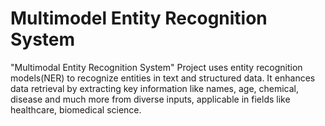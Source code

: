 # Multimodel Entity Recognition System
"Multimodal Entity Recognition System" Project uses entity recognition models(NER) to recognize entities in text and structured data. It enhances data retrieval by extracting key information like names, age, chemical, disease and much more from diverse inputs, applicable in fields like healthcare, biomedical science.


